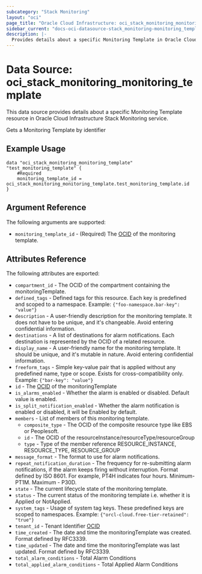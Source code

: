 ```yaml
---
subcategory: "Stack Monitoring"
layout: "oci"
page_title: "Oracle Cloud Infrastructure: oci_stack_monitoring_monitoring_template"
sidebar_current: "docs-oci-datasource-stack_monitoring-monitoring_template"
description: |-
  Provides details about a specific Monitoring Template in Oracle Cloud Infrastructure Stack Monitoring service
---
```


# Data Source: oci_stack_monitoring_monitoring_template
This data source provides details about a specific Monitoring Template resource in Oracle Cloud Infrastructure Stack Monitoring service.

Gets a Monitoring Template by identifier

## Example Usage

```hcl
data "oci_stack_monitoring_monitoring_template" "test_monitoring_template" {
	#Required
	monitoring_template_id = oci_stack_monitoring_monitoring_template.test_monitoring_template.id
}
```

## Argument Reference

The following arguments are supported:

* `monitoring_template_id` - (Required) The [OCID](https://docs.cloud.oracle.com/iaas/Content/General/Concepts/identifiers.htm) of the monitoring template.


## Attributes Reference

The following attributes are exported:

* `compartment_id` - The OCID of the compartment containing the monitoringTemplate.
* `defined_tags` - Defined tags for this resource. Each key is predefined and scoped to a namespace. Example: `{"foo-namespace.bar-key": "value"}` 
* `description` - A user-friendly description for the monitoring template. It does not have to be unique, and it's changeable. Avoid entering confidential information.
* `destinations` - A list of destinations for alarm notifications. Each destination is represented by the OCID of a related resource.
* `display_name` - A user-friendly name for the monitoring template. It should be unique, and it's mutable in nature. Avoid entering confidential information.
* `freeform_tags` - Simple key-value pair that is applied without any predefined name, type or scope. Exists for cross-compatibility only. Example: `{"bar-key": "value"}` 
* `id` - The [OCID](https://docs.cloud.oracle.com/iaas/Content/General/Concepts/identifiers.htm) of the monitoringTemplate
* `is_alarms_enabled` - Whether the alarm is enabled or disabled. Default value is enabled.
* `is_split_notification_enabled` - Whether the alarm notification is enabled or disabled, it will be Enabled by default.
* `members` - List of members of this monitoring template.
	* `composite_type` - The OCID of the composite resource type like EBS or Peoplesoft.
	* `id` - The OCID of the resourceInstance/resourceType/resourceGroup
	* `type` - Type of the member reference RESOURCE_INSTANCE, RESOURCE_TYPE, RESOURCE_GROUP
* `message_format` - The format to use for alarm notifications.
* `repeat_notification_duration` - The frequency for re-submitting alarm notifications, if the alarm keeps firing without interruption. Format defined by ISO 8601. For example, PT4H indicates four hours. Minimum- PT1M. Maximum - P30D.
* `state` - The current lifecycle state of the monitoring template.
* `status` - The current status of the monitoring template i.e. whether it is Applied or NotApplied.
* `system_tags` - Usage of system tag keys. These predefined keys are scoped to namespaces. Example: `{"orcl-cloud.free-tier-retained": "true"}` 
* `tenant_id` - Tenant Identifier [OCID](https://docs.cloud.oracle.com/iaas/Content/General/Concepts/identifiers.htm)
* `time_created` - The date and time the monitoringTemplate was created. Format defined by RFC3339.
* `time_updated` - The date and time the monitoringTemplate was last updated. Format defined by RFC3339.
* `total_alarm_conditions` - Total Alarm Conditions
* `total_applied_alarm_conditions` - Total Applied Alarm Conditions

